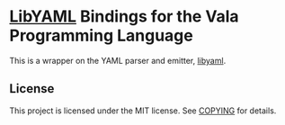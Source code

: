 # [LibYAML][libyaml] Bindings for the Vala Programming Language

This is a wrapper on the YAML parser and emitter, [libyaml][].

## License

This project is licensed under the MIT license. See [COPYING](COPYING) for details.

[libyaml]: https://pyyaml.org/wiki/LibYAML
